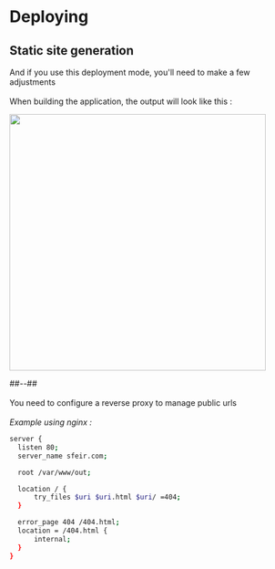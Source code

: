 <!-- .slide: class="two-column with-code " -->

<style>
  .static-output-44 {
    width: 450px;
    height: auto;
  }
</style>

# Deploying

## Static site generation

And if you use this deployment mode, you'll need to make a few adjustments <br/> <br/>
When building the application, the output will look like this :

<img src="./assets/images/09-deploying/static-output.png" class="static-output-44" />

##--##
<br/> <br/>
You need to configure a reverse proxy to manage public urls<br/><br/>
_Example using nginx :_

```bash
server {
  listen 80;
  server_name sfeir.com;

  root /var/www/out;

  location / {
      try_files $uri $uri.html $uri/ =404;
  }

  error_page 404 /404.html;
  location = /404.html {
      internal;
  }
}
```
